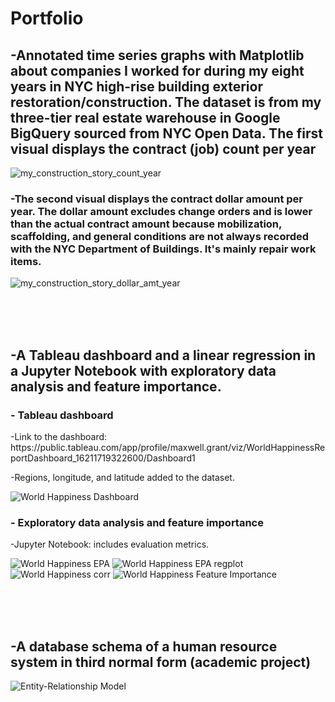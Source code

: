 <h1> Portfolio </h1>

<h2>-Annotated time series graphs with Matplotlib about companies I worked for during my eight years in NYC high-rise building exterior restoration/construction. The dataset is from my three-tier real estate warehouse in Google BigQuery sourced from NYC Open Data. The first visual displays the contract (job) count per year</h2>

![my_construction_story_count_year](https://github.com/MaxwellGrant90/MaxwellGrant90/assets/88124878/bbda86e0-c3f5-4abe-9d58-98ec02ca0ccc)


<h3>-The second visual displays the contract dollar amount per year. The dollar amount excludes change orders and is lower than the actual contract amount because mobilization, scaffolding, and general conditions are not always recorded with the NYC Department of Buildings. It's mainly repair work items. </h3>

![my_construction_story_dollar_amt_year](https://github.com/MaxwellGrant90/MaxwellGrant90/assets/88124878/e4f2b7a5-ec35-4e17-987e-37bc430af648)





<br><br><br><h2>-A Tableau dashboard and a linear regression in a Jupyter Notebook with exploratory data analysis and feature importance.</h2>

<h3>- Tableau dashboard</h3>
-Link to the dashboard: https://public.tableau.com/app/profile/maxwell.grant/viz/WorldHappinessReportDashboard_16211719322600/Dashboard1

-Regions, longitude, and latitude added to the dataset.

![World Happiness Dashboard](https://user-images.githubusercontent.com/88124878/127759660-bc014a4f-9cd0-4e93-aea0-32e6aa0dfd38.png)



<h3>- Exploratory data analysis and feature importance</h3>
-Jupyter Notebook: includes evaluation metrics.

![World Happiness EPA](https://user-images.githubusercontent.com/88124878/127779616-f9edf24b-5c56-4967-a8b1-42b3989d4820.png)
![World Happiness EPA regplot](https://user-images.githubusercontent.com/88124878/127758741-538e366b-5181-49a3-801e-c9ba63733711.png)
![World Happiness corr](https://user-images.githubusercontent.com/88124878/127779610-2bede530-e348-448b-9184-a4e8ea0067dc.png)
![World Happiness Feature Importance](https://user-images.githubusercontent.com/88124878/127758744-1d8b7371-5d91-4966-81ec-497f5d5c7962.png)



<br><br><br><h2>-A database schema of a human resource system in third normal form (academic project)</h2>

![Entity-Relationship Model](https://user-images.githubusercontent.com/88124878/127951189-8b6599ac-1d8f-4516-aa79-6d3f53a3c659.png)







<!---
MaxwellGrant90/MaxwellGrant90 is a ✨ special ✨ repository because its `README.md` (this file) appears on your GitHub profile.
You can click the Preview link to take a look at your changes.
--->
